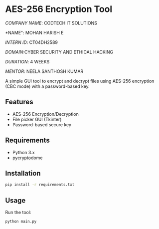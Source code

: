 # AES-256 Encryption Tool

*COMPANY NAME*: CODTECH IT SOLUTIONS 

*NAME": MOHAN HARISH E

*INTERN ID*: CT04DH2589

*DOMAIN*:CYBER SECURITY AND ETHICAL HACKING 

*DURATION*: 4 WEEKS

*MENTOR*: NEELA SANTHOSH KUMAR 

A simple GUI tool to encrypt and decrypt files using AES-256 encryption (CBC mode) with a password-based key.

## Features
- AES-256 Encryption/Decryption
- File picker GUI (Tkinter)
- Password-based secure key

## Requirements
- Python 3.x
- pycryptodome

## Installation
```bash
pip install -r requirements.txt
```

## Usage
Run the tool:
```bash
python main.py
```
